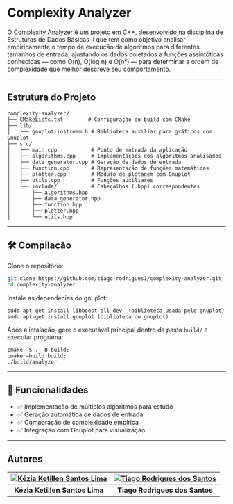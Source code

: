 # Complexity Analyzer

O Complexity Analyzer é um projeto em C++, desenvolvido na disciplina de Estruturas de Dados Básicas II que tem como objetivo analisar empiricamente o tempo de execução de algoritmos para diferentes tamanhos de entrada, ajustando os dados coletados a funções assintóticas conhecidas — como O(n), O(log n) e O(n²) — para determinar a ordem de complexidade que melhor descreve seu comportamento.

---

## Estrutura do Projeto

```
complexity-analyzer/
├── CMakeLists.txt        # Configuração do build com CMake
├── lib/
│   └── gnuplot-iostream.h # Biblioteca auxiliar para gráficos com Gnuplot
├── src/
│   ├── main.cpp           # Ponto de entrada da aplicação
│   ├── algorithms.cpp     # Implementações dos algoritmos analisados
│   ├── data_generator.cpp # Geração de dados de entrada
│   ├── function.cpp       # Representação de funções matemáticas
│   ├── plotter.cpp        # Módulo de plotagem com Gnuplot
│   ├── utils.cpp          # Funções auxiliares
│   └── include/           # Cabeçalhos (.hpp) correspondentes
│       ├── algorithms.hpp
│       ├── data_generator.hpp
│       ├── function.hpp
│       ├── plotter.hpp
│       └── utils.hpp
```

---

## 🛠️ Compilação

Clone o repositório:

```bash
git clone https://github.com/tiago-rodrigues1/complexity-analyzer.git
cd complexity-analyzer
```
Instale as dependecias do gnuplot:
```
sudo apt-get install libboost-all-dev  (biblioteca usada pelo gnuplot)
sudo apt-get install gnuplot (biblioteca do gnuplot)

```
Após a intalação, gere o executável principal dentro da pasta `build/` e
executar programa:
```
cmake -S . -B build;
cmake –build build;
./build/analyzer

```


---

## 🧩 Funcionalidades

* ✅ Implementação de múltiplos algoritmos para estudo
* ✅ Geração automática de dados de entrada
* ✅ Comparação de complexidade empírica
* ✅ Integração com Gnuplot para visualização

---

## Autores

| [![Kézia Ketillen Santos Lima](https://avatars3.githubusercontent.com/u/88369589?s=100&v=4)](https://github.com/Kk3tillen) | [![Tiago Rodrigues dos Santos](https://avatars.githubusercontent.com/u/70401246?s=100&v=4)](https://github.com/tiago-rodrigues1) |
| :---: | :---: |
| **Kézia Ketillen Santos Lima** | **Tiago Rodrigues dos Santos** |



